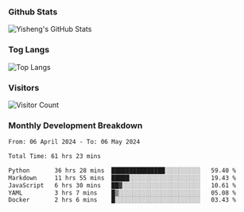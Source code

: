 ### Github Stats
![Yisheng's GitHub Stats](https://github-readme-stats-9qabuvhk1-gongyisheng.vercel.app/api?username=gongyisheng&count_private=true&show_icons=true)
### Tog Langs
![Top Langs](https://github-readme-stats-9qabuvhk1-gongyisheng.vercel.app/api/top-langs/?username=gongyisheng&layout=compact)
### Visitors
![Visitor Count](https://profile-counter.glitch.me/gongyisheng/count.svg)
### Monthly Development Breakdown
<!--START_SECTION:waka-->

```txt
From: 06 April 2024 - To: 06 May 2024

Total Time: 61 hrs 23 mins

Python       36 hrs 28 mins  ███████████████░░░░░░░░░░   59.40 %
Markdown     11 hrs 55 mins  █████░░░░░░░░░░░░░░░░░░░░   19.43 %
JavaScript   6 hrs 30 mins   ██▓░░░░░░░░░░░░░░░░░░░░░░   10.61 %
YAML         3 hrs 7 mins    █▒░░░░░░░░░░░░░░░░░░░░░░░   05.08 %
Docker       2 hrs 6 mins    █░░░░░░░░░░░░░░░░░░░░░░░░   03.43 %
```

<!--END_SECTION:waka-->
